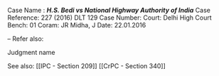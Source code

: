 Case Name : ***H.S. Bedi vs National Highway Authority of India***
Case Reference: 227 (2016) DLT 129
Case Number: 
Court: Delhi High Court
Bench: 01
Coram: JR Midha, J
Date: 22.01.2016

–
Refer also:

Judgment name

See also:
[[IPC - Section 209]] 
[[CrPC - Section 340]]
